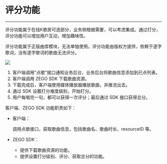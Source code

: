 # 评分功能

---

评分功能属于在线K歌房可选部分，业务侧根据需要，可以考虑集成。通过打分，评分功能可以增加用户互动，增加趣味性。

评分功能属于正版曲库模块，无法单独使用。评分功能由版权方提供，依赖于逐字歌词，没有逐字歌词的歌曲无法评分。


<Frame width="512" height="auto" >
  <img src="https://doc-media.zego.im/sdk-doc/Pics/GoEnjoy/online_KTV/online_ktv_score.png" />
</Frame>

1. 客户端调用“点歌”接口通知业务后台，业务后台将歌曲信息添加到已点列表。
2. 客户端调用 ZEGO SDK 下载歌曲资源。
3. 下载完成后，客户端使用媒体播放器播放歌曲，并推流出去。
4. 通过 SDK 设置打分难度级别，开始打分。
5. 用户每唱完一句，都可以获得一次评分；最后通过 SDK 接口获得总分。

客户端、ZEGO SDK 功能职责如下：

- 客户端：

    调用点歌接口，获取歌曲信息，包括歌曲名、歌曲时长、resourceID 等。

- ZEGO SDK：

    - 提供下载歌曲资源的功能。
    - 提供设置打分级别、评分、获取总分的功能。
